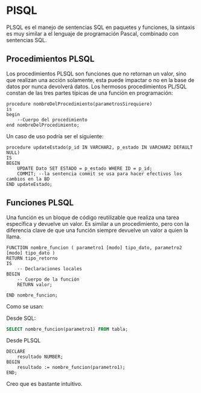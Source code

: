 # PlSQL

PLSQL es el manejo de sentencias SQL en paquetes y funciones, la sintaxis es muy similar a el lenguaje de programación Pascal, combinado con sentencias SQL.

## Procedimientos PLSQL

Los procedimientos PLSQL son funciones que no retornan un valor, sino que realizan una acción solamente, esta puede impactar o no en la base de datos por nunca devolverá datos.
Los hermosos procedimientos PL/SQL constan de las tres partes típicas de una función en programación:

```PLSQL
procedure nombreDelProcedimiento(parametrosSirequiere)
is
begin
	--Cuerpo del procedimiento
end nombreDelProcedimiento;
```

Un caso de uso podría ser el siguiente:

```PLSQL
procedure updateEstado(p_id IN VARCHAR2, p_estado IN VARCHAR2 DEFAULT NULL)
IS
BEGIN
	UPDATE Dato SET ESTADO = p_estado WHERE ID = p_id;
	COMMIT; --la sentencia commit se usa para hacer efectivos los cambios en la BD
END updateEstado;
```


## Funciones PLSQL

Una función es un bloque de código reutilizable que realiza una tarea específica y devuelve un valor. Es similar a un procedimiento, pero con la diferencia clave de que una función siempre devuelve un valor a quien la llama.

```plsql
FUNCTION nombre_funcion ( parametro1 [modo] tipo_dato, parametro2 [modo] tipo_dato )
RETURN tipo_retorno
IS
    -- Declaraciones locales
BEGIN
    -- Cuerpo de la función
    RETURN valor;
    
END nombre_funcion;
```

Como se usan:

Desde SQL:
```sql
SELECT nombre_funcion(parametro1) FROM tabla;
```

Desde PLSQL
```plsql
DECLARE
    resultado NUMBER;
BEGIN
    resultado := nombre_funcion(parametro1);
END;
```

Creo que es bastante intuitivo.
